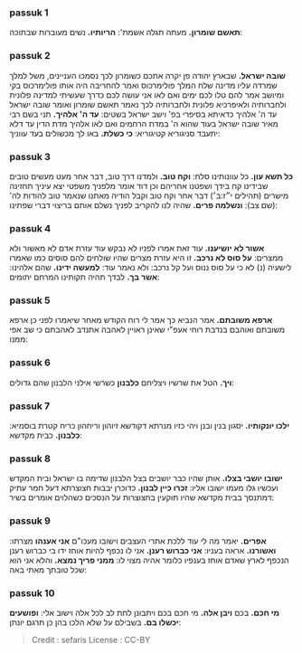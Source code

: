 
### passuk 1
<b>תאשם שומרון.</b> מעתה תגלה אשמת':
<b>הריותיו.</b> נשים מעוברות שבתוכה:

### passuk 2
<b>שובה ישראל.</b> שבארץ יהודה פן יקרה אתכם כשומרון לכך נסמכו העניינים, משל למלך שמרדה עליו מדינה שלח המלך פולימרכוס ואמר להחריבה היה אותו פולימרכוס בקי ומיושב אמר להם טלו לכם ימים ואם לאו אני עושה לכם כדרך שעשיתי למדינה פלונית ולחברותיה ולאיפרכיא פלונית ולחברותיה לכך נאמר תאשם שומרון ואומר שובה ישראל עד ה' אלהיך כדאיתא בסיפרי בפ' וישב ישראל בשטים: 
<b>עד ה' אלהיך.</b> תני בשם רבי מאיר שובה ישראל בעוד שהוא ה' במדת הרחמים ואם לאו אלהיך מדת הדין עד דלא יתעבד סניגוריא קטיגוריא:
<b>כי כשלת.</b> באו לך מכשולים בעד עווניך:

### passuk 3
<b>כל תשא עון.</b> כל עוונותינו סלח:
<b>וקח טוב.</b> ולמדנו דרך טוב, דבר אחר מעט מעשים טובים שבידינו קח בידך ושפטנו אחריהם וכן דוד אומר מלפניך משפטי יצא עיניך תחזינה מישרים (תהילים י״ז:ב׳) דבר אחר וקח טוב וקבל הודיה מאתנו שנאמר טוב להודות לה' (שם צב): 
<b>ונשלמה פרים.</b> שהיה לנו להקריב לפניך נשלם אותם בריצוי דברי שפתינו:

### passuk 4
<b>אשור לא יושיענו.</b> עוד זאת אמרו לפניו לא נבקש עוד עזרת אדם לא מאשור ולא ממצרים:
<b>על סוס לא נרכב.</b> זו היא עזרת מצרים שהיו שולחים להם סוסים כמו שאמרו לישעיה (נ) לא כי על סוס ננוס ועל קל נרכב: ולא נאמר עוד:
<b>למעשה ידינו.</b> שהם אלהינו:
<b>אשר בך.</b> לבדך תהיה תקותינו המרחם יתומים:

### passuk 5
<b>ארפא משובתם.</b> אמר הנביא כך אמר לי רוח הקודש מאחר שיאמרו לפני כן ארפא משובתם ואוהבם בנדבת רוחי אעפ"י שאינן ראויין לאהבה אתנדב לאהבתם כי שב אפי ממנו:

### passuk 6
<b>ויך.</b> הטל את שרשיו ויצליחם <b>כלבנון</b> כשרשי אילני הלבנון שהם גדולים:

### passuk 7
<b>ילכו יונקותיו.</b> יסגון בנין ובנן ויהי כזיו מנרתא דקודשא זיוהון וריחהון כריח קטרת בוסמיא:
<b>כלבנון.</b> כבית מקדשא:

### passuk 8
<b>ישובו יושבי בצלו.</b> אותן שהיו כבר יושבים בצל הלבנון שדימה בו ישראל ובית המקדש ועכשיו גלו מעמו ישובו אליו:
<b>זכרו כיין לבנון.</b> כדוכרן יבבות חצוצרתא דעל חמר עתיק דמתנסך בבית מקדשא שהיו תוקעין בחצוצרות על הנסכים כשהלוים אומרים בשיר:

### passuk 9
<b>אפרים.</b> יאמר מה לי עוד ללכת אתרי העצבים וישובו מעכו"ם <b>אני אענהו</b> מצרתו: 
<b>ואשורנו.</b> אראה בעניו:
<b>אני כברוש רענן.</b> אני לו נכפף להיות אוחז ידו בי כברוש רענן הנכפף לארץ שאדם אוחז בענפיו כלומר אהיה מצוי לו:
<b>ממני פריך נמצא.</b> והלא אני הוא שכל טובתך מאתי באה:

### passuk 10
<b>מי חכם.</b> בכם <b>ויבן אלה.</b> מי חכם בכם ויתבונן לתת לב לכל אלה וישוב אלי:
<b>ופושעים יכשלו בם.</b> בשבילם על שלא הלכו בהן כן תרגם יונתן:

>Credit : sefaris
>License : CC-BY